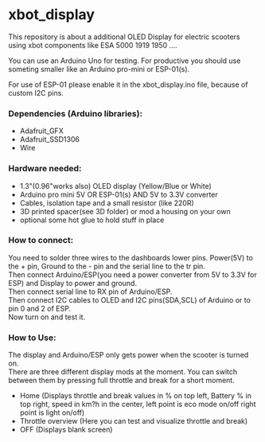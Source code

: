 # xbot_display
This repository is about a additional OLED Display for electric scooters using xbot components like ESA 5000 1919 1950 ....

You can use an Arduino Uno for testing. For productive you should use someting smaller like an Arduino pro-mini or ESP-01(s).

For use of ESP-01 please enable it in the xbot_display.ino file, because of custom I2C pins.

<h3>Dependencies (Arduino libraries):</h3>
<ul>
<li>Adafruit_GFX</li>
<li>Adafruit_SSD1306</li>
<li>Wire</li>
</ul>

<h3>Hardware needed:</h3>
<ul>
<li>1.3"(0.96"works also) OLED display (Yellow/Blue or White)</li>
<li>Arduino pro mini 5V OR ESP-01(s) AND 5V to 3.3V converter</li>
<li>Cables, isolation tape and a small resistor (like 220R)</li>
<li>3D printed spacer(see 3D folder) or mod a housing on your own</li>
<li>optional some hot glue to hold stuff in place</li>
</ul>

<h3>How to connect:</h3>

You need to solder three wires to the dashboards lower pins. Power(5V) to the + pin, Ground to the - pin and the serial line to the tr pin. 
<br>
Then connect Arduino/ESP(you need a power converter from 5V to 3.3V for ESP) and Display to power and ground. 
<br>
Then connect serial line to RX pin of Arduino/ESP.
<br>
Then connect I2C cables to OLED and I2C pins(SDA,SCL) of Arduino or to pin 0 and 2 of ESP.
<br>
Now turn on and test it.

<h3>How to Use:</h3>
The display and Arduino/ESP only gets power when the scooter is turned on.
<br>
There are three different display mods at the moment. You can switch between them by pressing full throttle and break for a short moment.

<ul>
<li>Home (Displays throttle and break values in % on top left, Battery % in top right, speed in km?h in the center, left point is eco mode on/off right point is light on/off)</li>
<li>Throttle overview (Here you can test and visualize throttle and break)</li>
<li>OFF (Displays blank screen)</li>
</ul>